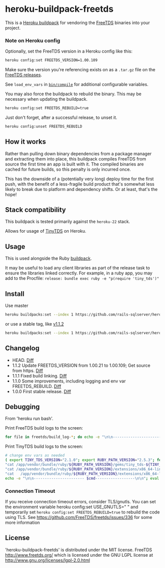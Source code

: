 heroku-buildpack-freetds
=================================

This is a [Heroku buildpack](http://devcenter.heroku.com/articles/buildpacks) for vendoring
the [FreeTDS](http://www.freetds.org/) binaries into your project.

### Note on Heroku config

Optionally, set the FreeTDS version in a Heroku config like this:

```bash
heroku config:set FREETDS_VERSION=1.00.109
```

Make sure the version you're referencing exists on as a `.tar.gz` file on the [FreeTDS releases](ftp://ftp.freetds.org/pub/freetds/stable/).

See `load_env_vars` in [`bin/compile`](bin/compile) for additional configurable variables.

You may also force the buildpack to rebuild the binary. This may be necessary when updating the buildpack.

```bash
heroku config:set FREETDS_REBUILD=true
```

Just don't forget, after a successful release, to unset it.

```bash
heroku config:unset FREETDS_REBUILD
```

## How it works

Rather than pulling down binary dependencies from a package manager and extracting them into place,
this buildpack compiles FreeTDS from source the first time an app is built with it.
The compiled binaries are cached for future builds, so this penalty is only incurred once.

This has the downside of a (potentially very long) deploy time for the first push,
with the benefit of a less-fragile build product that's somewhat less likely to break due to platform and dependency shifts.
Or at least, that's the hope!

## Stack compatibility

This buildpack is tested primarily against the `heroku-22` stack.

Allows for usage of [TinyTDS](https://github.com/rails-sqlserver/tiny_tds) on Heroku.

## Usage

This is used alongside the Ruby [buildpack](https://github.com/heroku/heroku-buildpack-ruby).

It may be useful to load any client libraries as part of the release task to ensure the libraries
linked correctly. For example, in a ruby app, you may add to the Procfile: `release: bundle exec ruby -e "p(require 'tiny_tds')"`

## Install

Use master

```bash
heroku buildpacks:set --index 1 https://github.com/rails-sqlserver/heroku-buildpack-freetds
```

or use a stable tag, like [v1.1.2](https://github.com/rails-sqlserver/heroku-buildpack-freetds/tree/v1.1.2)

```bash
heroku buildpacks:set --index 1 https://github.com/rails-sqlserver/heroku-buildpack-freetds#v1.1.2
```

## Changelog

- HEAD. [Diff](https://github.com/rails-sqlserver/heroku-buildpack-freetds/compare/v1.1.2...master)
- 1.1.2 Update FREETDS_VERSION from 1.00.21 to 1.00.109; Get source from https. [Diff](https://github.com/rails-sqlserver/heroku-buildpack-freetds/compare/v1.1.1...v1.1.2)
- 1.1.1 Fixed build linking. [Diff](https://github.com/rails-sqlserver/heroku-buildpack-freetds/compare/v1.1.0...v1.1.1)
- 1.1.0 Some improvements, including logging and env var FREETDS_REBUILD. [Diff](https://github.com/rails-sqlserver/heroku-buildpack-freetds/compare/v1.0.0...v1.1.0)
- 1.0.0 First stable release. [Diff](https://github.com/rails-sqlserver/heroku-buildpack-freetds/compare/d17ff27906644d0581e0654cd337562c20dcafe9...v1.0.0)

## Debugging

From 'heroku run bash'.

Print FreeTDS build logs to the screen:

```bash
for file in freetds/build_log-*; do echo -e "\n\n----------------------- $file------------------\n\n"; cat "$file"; done
```

Print TinyTDS build logs to the screen:

```bash
# change env vars as needed
( export TINY_TDS_VERSION="2.1.0"; export RUBY_PATH_VERSION="2.5.3"; for cmd in "ld /app/vendor/bundle/ruby/2.5.0/gems/tiny_tds-${TINY_TDS_VERSION}/lib/tiny_tds/tiny_tds.so" \
"cat /app/vendor/bundle/ruby/${RUBY_PATH_VERSION}/gems/tiny_tds-${TINY_TDS_VERSION}/ext/tiny_tds/Makefile" \
"cat /app/vendor/bundle/ruby/${RUBY_PATH_VERSION}/extensions/x86_64-linux/${RUBY_PATH_VERSION}-static/tiny_tds-${TINY_TDS_VERSION}/gem_make.out" \
"cat   /app/vendor/bundle/ruby/${RUBY_PATH_VERSION}/extensions/x86_64-linux/${RUBY_PATH_VERSION}-static/tiny_tds-${TINY_TDS_VERSION}/mkmf.log" ; do
echo -e "\n\n----------------------- $cmd------------------\n\n"; eval "$cmd"; done ; )
```

### Connection Timeout
If you receive connection timeout errors, consider TLS/gnutls.  You can set the environment variable heroku config:set USE_GNUTLS=" " and temporarily set `heroku config:set FREETDS_REBUILD=true` to rebuild the code using TLS.  See https://github.com/FreeTDS/freetds/issues/336 for some more information

License
-------

'heroku-buildpack-freetds' is distributed under the MIT license.
FreeTDS http://www.freetds.org/ which is licensed under the GNU LGPL license at http://www.gnu.org/licenses/lgpl-2.0.html
